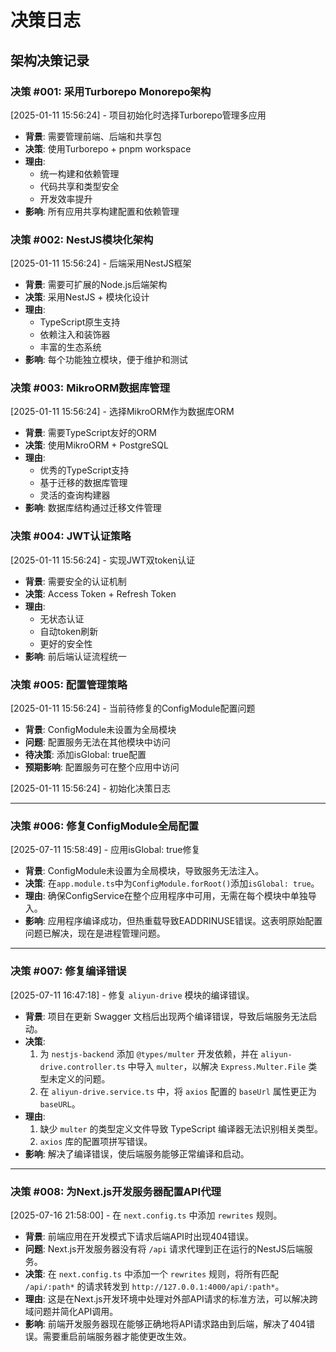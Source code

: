# 决策日志

## 架构决策记录

### 决策 #001: 采用Turborepo Monorepo架构

[2025-01-11 15:56:24] - 项目初始化时选择Turborepo管理多应用

- **背景**: 需要管理前端、后端和共享包
- **决策**: 使用Turborepo + pnpm workspace
- **理由**:
  - 统一构建和依赖管理
  - 代码共享和类型安全
  - 开发效率提升
- **影响**: 所有应用共享构建配置和依赖管理

### 决策 #002: NestJS模块化架构

[2025-01-11 15:56:24] - 后端采用NestJS框架

- **背景**: 需要可扩展的Node.js后端架构
- **决策**: 采用NestJS + 模块化设计
- **理由**:
  - TypeScript原生支持
  - 依赖注入和装饰器
  - 丰富的生态系统
- **影响**: 每个功能独立模块，便于维护和测试

### 决策 #003: MikroORM数据库管理

[2025-01-11 15:56:24] - 选择MikroORM作为数据库ORM

- **背景**: 需要TypeScript友好的ORM
- **决策**: 使用MikroORM + PostgreSQL
- **理由**:
  - 优秀的TypeScript支持
  - 基于迁移的数据库管理
  - 灵活的查询构建器
- **影响**: 数据库结构通过迁移文件管理

### 决策 #004: JWT认证策略

[2025-01-11 15:56:24] - 实现JWT双token认证

- **背景**: 需要安全的认证机制
- **决策**: Access Token + Refresh Token
- **理由**:
  - 无状态认证
  - 自动token刷新
  - 更好的安全性
- **影响**: 前后端认证流程统一

### 决策 #005: 配置管理策略

[2025-01-11 15:56:24] - 当前待修复的ConfigModule配置问题

- **背景**: ConfigModule未设置为全局模块
- **问题**: 配置服务无法在其他模块中访问
- **待决策**: 添加isGlobal: true配置
- **预期影响**: 配置服务可在整个应用中访问

[2025-01-11 15:56:24] - 初始化决策日志

---

### 决策 #006: 修复ConfigModule全局配置

[2025-07-11 15:58:49] - 应用isGlobal: true修复

- **背景**: ConfigModule未设置为全局模块，导致服务无法注入。
- **决策**: 在`app.module.ts`中为`ConfigModule.forRoot()`添加`isGlobal: true`。
- **理由**: 确保ConfigService在整个应用程序中可用，无需在每个模块中单独导入。
- **影响**: 应用程序编译成功，但热重载导致EADDRINUSE错误。这表明原始配置问题已解决，现在是进程管理问题。

---

### 决策 #007: 修复编译错误

[2025-07-11 16:47:18] - 修复 `aliyun-drive` 模块的编译错误。

- **背景**: 项目在更新 Swagger 文档后出现两个编译错误，导致后端服务无法启动。
- **决策**:
  1.  为 `nestjs-backend` 添加 `@types/multer` 开发依赖，并在 `aliyun-drive.controller.ts` 中导入 `multer`，以解决 `Express.Multer.File` 类型未定义的问题。
  2.  在 `aliyun-drive.service.ts` 中，将 `axios` 配置的 `baseUrl` 属性更正为 `baseURL`。
- **理由**:
  1.  缺少 `multer` 的类型定义文件导致 TypeScript 编译器无法识别相关类型。
  2.  `axios` 库的配置项拼写错误。
- **影响**: 解决了编译错误，使后端服务能够正常编译和启动。

---

### 决策 #008: 为Next.js开发服务器配置API代理

[2025-07-16 21:58:00] - 在 `next.config.ts` 中添加 `rewrites` 规则。

- **背景**: 前端应用在开发模式下请求后端API时出现404错误。
- **问题**: Next.js开发服务器没有将 `/api` 请求代理到正在运行的NestJS后端服务。
- **决策**: 在 `next.config.ts` 中添加一个 `rewrites` 规则，将所有匹配 `/api/:path*` 的请求转发到 `http://127.0.0.1:4000/api/:path*`。
- **理由**: 这是在Next.js开发环境中处理对外部API请求的标准方法，可以解决跨域问题并简化API调用。
- **影响**: 前端开发服务器现在能够正确地将API请求路由到后端，解决了404错误。需要重启前端服务器才能使更改生效。
